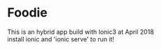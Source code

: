 # Foodie
This is an hybrid app build with Ionic3 at April 2018 <br>
install ionic and 'ionic serve' to run it!
